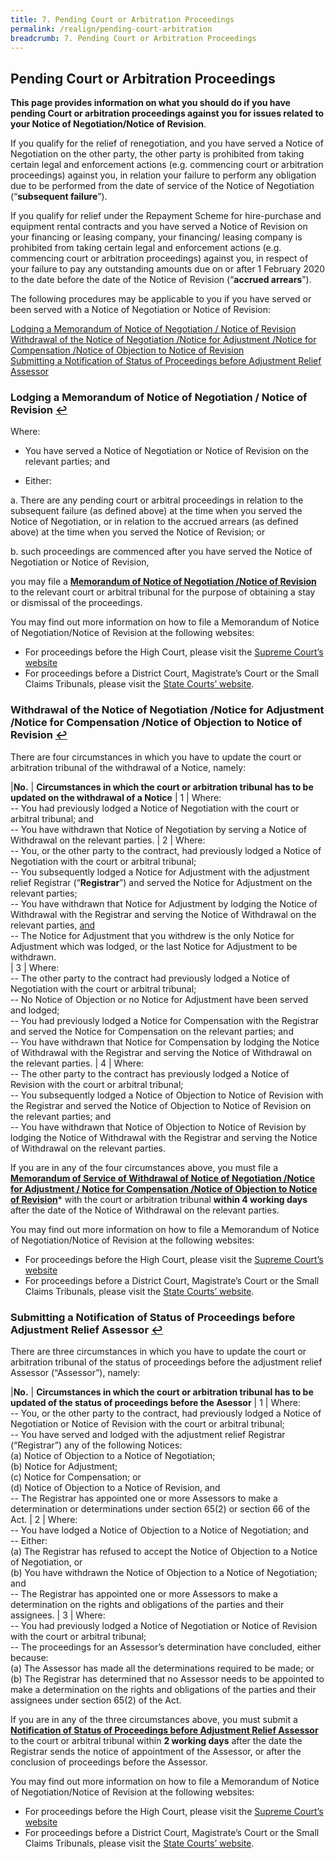```yaml
---
title: 7. Pending Court or Arbitration Proceedings 
permalink: /realign/pending-court-arbitration
breadcrumb: 7. Pending Court or Arbitration Proceedings
---
```

## Pending Court or Arbitration Proceedings ##

**This page provides information on what you should do if you have pending Court or arbitration proceedings against you for issues related to your Notice of Negotiation/Notice of Revision**.

If you qualify for the relief of renegotiation, and you have served a Notice of Negotiation on the other party, the other party is prohibited from taking certain legal and enforcement actions (e.g. commencing court or arbitration proceedings) against you, in relation your failure to perform any obligation due to be performed from the date of service of the Notice of Negotiation (“**subsequent failure**”). 

If you qualify for relief under the Repayment Scheme for hire-purchase and equipment rental contracts and you have served a Notice of Revision on your financing or leasing company, your financing/ leasing company is prohibited from taking certain legal and enforcement actions (e.g. commencing court or arbitration proceedings) against you, in respect of your failure to pay any outstanding amounts due on or after 1 February 2020 to the date before the date of the Notice of Revision (“**accrued arrears**”).  

The following procedures may be applicable to you if you have served or been served with a Notice of Negotiation or Notice of Revision:

<a href="#1lodging" id="s1">Lodging a Memorandum of Notice of Negotiation / Notice of Revision</a><br> 
<a href="#2withdrawal" id="s2">Withdrawal of the Notice of Negotiation /Notice for Adjustment /Notice for Compensation /Notice of Objection to Notice of Revision</a><br> 
<a href="#3submitting" id="s3">Submitting a Notification of Status of Proceedings before Adjustment Relief Assessor</a><br> 


### <a name="1lodging">Lodging a Memorandum of Notice of Negotiation / Notice of Revision</a> <a href="#s1" title="Return to top">↩</a> ###
Where: 
* You have served a Notice of Negotiation or Notice of Revision on the relevant parties; and

*	Either: 

  a.	There are any pending court or arbitral proceedings in relation to the subsequent failure (as defined above) at the time when you served the Notice of Negotiation, or in relation to the accrued arrears (as defined above) at the time when you served the Notice of Revision; or 

  b.	such proceedings are commenced after you have served the Notice of Negotiation or Notice of Revision, 
  
  
you may file a **[Memorandum of Notice of Negotiation /Notice of Revision](https://go.gov.sg/re-align-form2)** to the relevant court or arbitral tribunal for the purpose of obtaining a stay or dismissal of the proceedings.

You may find out more information on how to file a Memorandum of Notice of Negotiation/Notice of Revision at the following websites:
* For proceedings before the High Court, please visit the [Supreme Court’s website](https://www.supremecourt.gov.sg/quick-links/visitors/covid-19/information-on-filing-a-memorandum-of-notification-for-relief-or-other-prescribed-forms-under-the-covid-19-(temporary-measures)-(temporary-relief-for-inability-to-perform-contracts)-regulations-2020)
* For proceedings before a District Court, Magistrate’s Court or the Small Claims Tribunals, please visit the [State Courts’ website](https://www.statecourts.gov.sg/cws/NewsAndEvents/Pages/COVID-19-Advisory-NOTIFICATION-OF-RELIEF-UNDER-THE-COVID-19-(TEMPORARY-MEASURES)-ACT-2020.aspx). 

### <a name="2withdrawal">Withdrawal of the Notice of Negotiation /Notice for Adjustment /Notice for Compensation /Notice of Objection to Notice of Revision</a> <a href="#s2" title="Return to top">↩</a> ###

There are four circumstances in which you have to update the court or arbitration tribunal of the withdrawal of a Notice, namely: 

|**No.** | **Circumstances in which the court or arbitration tribunal has to be updated on the withdrawal of a Notice**
| 1 | Where:<br>-- You had previously lodged a Notice of Negotiation with the court or arbitral tribunal; and<br>-- You have withdrawn that Notice of Negotiation by serving a Notice of Withdrawal on the relevant parties. 
| 2 | Where:<br>-- You, or the other party to the contract, had previously lodged a Notice of Negotiation with the court or arbitral tribunal; <br>-- You subsequently lodged a Notice for Adjustment with the adjustment relief Registrar (“**Registrar**”) and served the Notice for Adjustment on the relevant parties;<br>-- You have withdrawn that Notice for Adjustment by lodging the Notice of Withdrawal with the Registrar and serving the Notice of Withdrawal on the relevant parties, <u>and</u><br>-- The Notice for Adjustment that you withdrew is the only Notice for Adjustment which was lodged, or the last Notice for Adjustment to be withdrawn.  
| 3 | Where:<br>-- The other party to the contract had previously lodged a Notice of Negotiation with the court or arbitral tribunal;<br>-- No Notice of Objection or no Notice for Adjustment have been served and lodged;<br>-- You had previously lodged a Notice for Compensation with the Registrar and served the Notice for Compensation on the relevant parties; and<br>-- You have withdrawn that Notice for Compensation by lodging the Notice of Withdrawal with the Registrar and serving the Notice of Withdrawal on the relevant parties.
| 4 | Where:<br>-- The other party to the contract has previously lodged a Notice of Revision with the court or arbitral tribunal;<br>-- You subsequently lodged a Notice of Objection to Notice of Revision with the Registrar and served the Notice of Objection to Notice of Revision on the relevant parties; and<br>-- You have withdrawn that Notice of Objection to Notice of Revision by lodging the Notice of Withdrawal with the Registrar and serving the Notice of Withdrawal on the relevant parties.

If you are in any of the four circumstances above, you must file a **[Memorandum of Service of Withdrawal of Notice of Negotiation /Notice for Adjustment / Notice for Compensation /Notice of Objection to Notice of Revision](https://go.gov.sg/re-align-form4)*** with the court or arbitration tribunal **within 4 working days** after the date of the Notice of Withdrawal on the relevant parties. 

You may find out more information on how to file a Memorandum of Notice of Negotiation/Notice of Revision at the following websites:
* For proceedings before the High Court, please visit the [Supreme Court’s website](https://www.supremecourt.gov.sg/quick-links/visitors/covid-19/information-on-filing-a-memorandum-of-notification-for-relief-or-other-prescribed-forms-under-the-covid-19-(temporary-measures)-(temporary-relief-for-inability-to-perform-contracts)-regulations-2020)
* For proceedings before a District Court, Magistrate’s Court or the Small Claims Tribunals, please visit the [State Courts’ website](https://www.statecourts.gov.sg/cws/NewsAndEvents/Pages/COVID-19-Advisory-NOTIFICATION-OF-RELIEF-UNDER-THE-COVID-19-(TEMPORARY-MEASURES)-ACT-2020.aspx).

### <a name="3submitting">Submitting a Notification of Status of Proceedings before Adjustment Relief Assessor</a> <a href="#s3" title="Return to top">↩</a> ###

There are three circumstances in which you have to update the court or arbitration tribunal of the status of proceedings before the adjustment relief Assessor (“Assessor”), namely: 

|**No.** | **Circumstances in which the court or arbitration tribunal has to be updated of the status of proceedings before the Asessor**
| 1 | Where: <br>-- You, or the other party to the contract, had previously lodged a Notice of Negotiation or Notice of Revision with the court or arbitral tribunal; <br>-- You have served and lodged with the adjustment relief Registrar (“Registrar”) any of the following Notices: <br>(a)	Notice of Objection to a Notice of Negotiation; <br>(b)	Notice for Adjustment; <br>(c)	Notice for Compensation; or <br>(d)	Notice of Objection to a Notice of Revision, and <br>-- The Registrar has appointed one or more Assessors to make a determination or determinations under section 65(2) or section 66 of the Act.
| 2 | Where: <br>-- You have lodged a Notice of Objection to a Notice of Negotiation; and <br>-- Either: <br>(a)	The Registrar has refused to accept the Notice of Objection to a Notice of Negotiation, or <br> (b)	You have withdrawn the Notice of Objection to a Notice of Negotiation; and <br>--	The Registrar has appointed one or more Assessors to make a determination on the rights and obligations of the parties and their assignees. 
| 3 | Where: <br>-- You had previously lodged a Notice of Negotiation or Notice of Revision with the court or arbitral tribunal; <br>-- The proceedings for an Assessor’s determination have concluded, either because: <br>(a)	The Assessor has made all the determinations required to be made; or <br>(b)	The Registrar has determined that no Assessor needs to be appointed to make a determination on the rights and obligations of the parties and their assignees under section 65(2) of the Act.

If you are in any of the three circumstances above, you must submit a **[Notification of Status of Proceedings before Adjustment Relief Assessor](https://go.gov.sg/re-align-form12)** to the court or arbitral tribunal within **2 working days** after the date the Registrar sends the notice of appointment of the Assessor, or after the conclusion of proceedings before the Assessor. 

You may find out more information on how to file a Memorandum of Notice of Negotiation/Notice of Revision at the following websites:
* For proceedings before the High Court, please visit the [Supreme Court’s website](https://www.supremecourt.gov.sg/quick-links/visitors/covid-19/information-on-filing-a-memorandum-of-notification-for-relief-or-other-prescribed-forms-under-the-covid-19-(temporary-measures)-(temporary-relief-for-inability-to-perform-contracts)-regulations-2020)
* For proceedings before a District Court, Magistrate’s Court or the Small Claims Tribunals, please visit the [State Courts’ website](https://www.statecourts.gov.sg/cws/NewsAndEvents/Pages/COVID-19-Advisory-NOTIFICATION-OF-RELIEF-UNDER-THE-COVID-19-(TEMPORARY-MEASURES)-ACT-2020.aspx).

